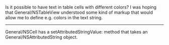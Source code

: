 

Is it possible to have text in table cells with different colors? I was hoping that General/NSTableView understood some kind of markup that would allow me to define e.g. colors in the text string.

----

General/NSCell has a     setAttributedStringValue: method that takes an General/NSAttributedString object.